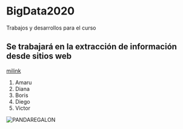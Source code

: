 # BigData2020
Trabajos y desarrollos para el curso

## Se trabajará en la extracción de información desde sitios web

[milink](http://www.cmfchile.cl/portal/principal/605/w3-channel.html)

<ol>
<li>Amaru</li>
<li>Diana</li>
<li>Boris</li>
<li>Diego</li>
<li>Victor</li>
</ol>

![PANDAREGALON](C:\Users\dlope\Documents\BigData2020\HTML.PNG)